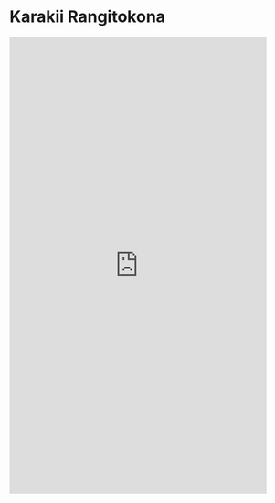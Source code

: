 <!-- 
Title: Ko Matangiao
ID: 9 
-->

# Karakii  Rangitokona

<iframe src="https://player.vimeo.com/video/992559869?h=d22b0c5421&amp;badge=0&amp;autopause=0&amp;player_id=0&amp;app_id=58479&portrait=0&byline=0" frameborder="0" allow="autoplay; fullscreen; picture-in-picture; clipboard-write" style="aspect-ratio: 9/16; width: min(450px, 100%);" title="Pou Rangitokona_English Subtitles"></iframe><script src="https://player.vimeo.com/api/player.js"></script>

